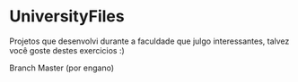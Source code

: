 # UniversityFiles 

Projetos que desenvolvi durante a faculdade que julgo interessantes, talvez você goste destes exercicios :) 

Branch Master (por engano)
